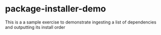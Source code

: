 # package-installer-demo
This is a a sample exercise to demonstrate ingesting a list of dependencies and outputting its install order
